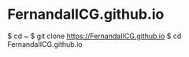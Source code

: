 # FernandaIICG.github.io
$ cd ~
$ git clone https://FernandaIICG.github.io
$ cd FernandaIICG.github.io
